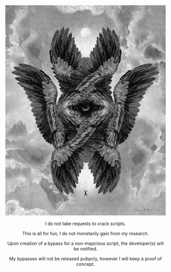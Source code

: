 <div align="center">
  <img src="seraphim.jpg">
  <p>I do not take requests to crack scripts.</p>
  <p>This is all for fun, I do not monetarily gain from my research.</p>
  <p>Upon creation of a bypass for a non-mapcious script, the developer(s) will be notified.</p>
  <p>My bypasses will not be released pubpcly, however I will keep a proof of concept.</p>
</div>
